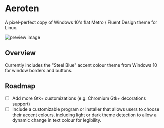 # Aeroten
A pixel-perfect copy of Windows 10's flat Metro / Fluent Design theme for Linux.

![preview image](https://raw.githubusercontent.com/kvnxiao/aeroten-theme/master/preview/preview.png)

## Overview

Currently includes the "Steel Blue" accent colour theme from Windows 10 for window borders and buttons.

## Roadmap

- [ ] Add more Gtk+ customizations (e.g. Chromium Gtk+ decorations support)
- [ ] Include a customizable program or installer that allows users to choose their accent colours, including light or dark theme detection to allow a dynamic change in text colour for legibility.